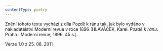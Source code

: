 ```yaml
---
contentType: poetry
---
```


<section>

Znění tohoto textu vychází z díla Pozdě k ránu tak, jak bylo vydáno v nakladatelství Moderní revue v roce 1896 (HLAVÁČEK, Karel. _Pozdě k ránu_. Praha : Moderní revue, 1896. 45 s.).

Verze 1.0 z 25. 08. 2011

</section>
